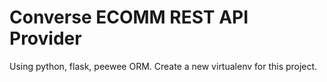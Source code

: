 Converse ECOMM REST API Provider
================================

Using python, flask, peewee ORM. Create a new virtualenv for this project.
